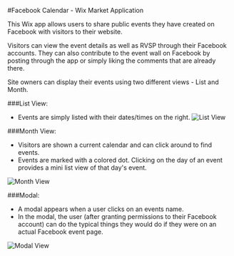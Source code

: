 #Facebook Calendar - Wix Market Application

This Wix app allows users to share public events they have created on Facebook with visitors to their website.

Visitors can view the event details as well as RVSP through their Facebook accounts. They can also contribute to the event wall on Facebook by posting through the app or simply liking the comments that are already there.

Site owners can display their events using two different views - List and Month.

###List View:
- Events are simply listed with their dates/times on the right.
![List View](https://www.github.com/jeffreywix/fb-cal-tpa/raw/master/wireframes/WixFacebookWireframeListView.jpg "List View")

###Month View:
- Visitors are shown a current calendar and can click around to find events.
- Events are marked with a colored dot. Clicking on the day of an event provides a mini list view of that day's event.

![Month View](https://www.github.com/jeffreywix/fb-cal-tpa/raw/master/wireframes/WixFacebookWireframeMonthView.jpg "Month View")

###Modal:
- A modal appears when a user clicks on an events name.
- In the modal, the user (after granting permissions to their Facebook account) can do the typical things they would do if they were on an actual Facebook event page.

![Modal View](https://www.github.com/jeffreywix/fb-cal-tpa/raw/master/wireframes/WixFacebookWireframeModal.jpg "Modal View")

